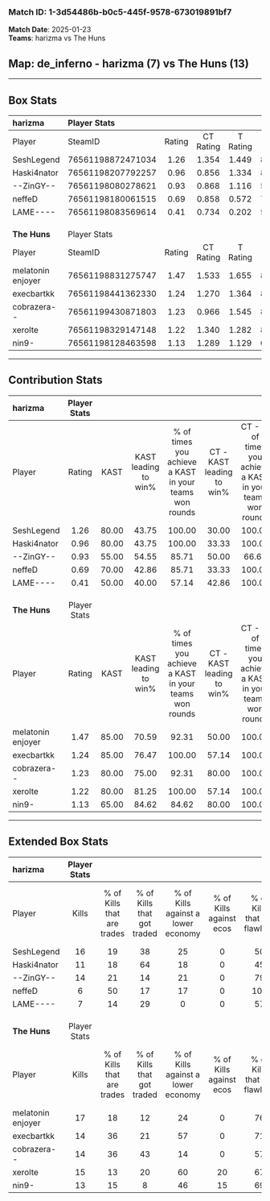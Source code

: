 ### Match ID: 1-3d54486b-b0c5-445f-9578-673019891bf7  
**Match Date**: 2025-01-23  
**Teams**: harizma vs The Huns  

## **Map**: de_inferno - harizma (7) vs The Huns (13)  
---  

## Box Stats  

| **harizma**       | Player Stats      |        |           |          |       |      |       |         |        |      |     |
| :- | :- | :-: | :-: | :-: | :-: | :-: | :-: | :-: | :-: | :-: | :-: |
| Player            | SteamID           | Rating | CT Rating | T Rating | KAST  | ADR  | Kills | Assists | Deaths | K/D  | HS% |
| SeshLegend        | 76561198872471034 |  1.26  |   1.354   |  1.449   | 80.00 | 86.1 |  16   |    9    |   15   | 1.07 | 37  |
| Haski4nator       | 76561198207792257 |  0.96  |   0.856   |  1.334   | 80.00 | 64.4 |  11   |    2    |   14   | 0.79 | 45  |
| --ZinGY--         | 76561198080278621 |  0.93  |   0.868   |  1.116   | 55.00 | 77.9 |  14   |    3    |   15   | 0.93 | 35  |
| neffeD            | 76561198180061515 |  0.69  |   0.858   |  0.572   | 70.00 | 48.0 |   6   |    5    |   12   | 0.50 | 50  |
| LAME----          | 76561198083569614 |  0.41  |   0.734   |  0.202   | 50.00 | 39.0 |   7   |    2    |   17   | 0.41 | 57  |
|                   |                   |        |           |          |       |      |       |         |        |      |     |
|                   |                   |        |           |          |       |      |       |         |        |      |     |
|                   |                   |        |           |          |       |      |       |         |        |      |     |
| **The Huns**      | Player Stats      |        |           |          |       |      |       |         |        |      |     |
| Player            | SteamID           | Rating | CT Rating | T Rating | KAST  | ADR  | Kills | Assists | Deaths | K/D  | HS% |
| melatonin enjoyer | 76561198831275747 |  1.47  |   1.533   |  1.655   | 85.00 | 86.3 |  17   |    4    |   9    | 1.89 | 76  |
| execbartkk        | 76561198441362330 |  1.24  |   1.270   |  1.364   | 85.00 | 64.7 |  14   |    3    |   10   | 1.40 | 50  |
| cobrazera--       | 76561199430871803 |  1.23  |   0.966   |  1.545   | 80.00 | 99.9 |  14   |    7    |   14   | 1.00 | 78  |
| xerolte           | 76561198329147148 |  1.22  |   1.340   |  1.282   | 80.00 | 64.9 |  15   |    2    |   11   | 1.36 | 53  |
| nin9-             | 76561198128463598 |  1.13  |   1.289   |  1.129   | 65.00 | 77.6 |  13   |   11    |   10   | 1.30 | 30  |
---  

## Contribution Stats  

| **harizma**       | Player Stats |       |                      |                                                        |                           |                                                             |                          |                                                            |
| :- | :-: | :-: | :-: | :-: | :-: | :-: | :-: | :-: |
| Player            |    Rating    | KAST  | KAST leading to win% | % of times you achieve a KAST in your teams won rounds | CT - KAST leading to win% | CT - % of times you achieve a KAST in your teams won rounds | T - KAST leading to win% | T - % of times you achieve a KAST in your teams won rounds |
| SeshLegend        |     1.26     | 80.00 |        43.75         |                         100.00                         |           30.00           |                           100.00                            |          66.67           |                           100.00                           |
| Haski4nator       |     0.96     | 80.00 |        43.75         |                         100.00                         |           33.33           |                           100.00                            |          57.14           |                           100.00                           |
| --ZinGY--         |     0.93     | 55.00 |        54.55         |                         85.71                          |           50.00           |                            66.67                            |          57.14           |                           100.00                           |
| neffeD            |     0.69     | 70.00 |        42.86         |                         85.71                          |           33.33           |                           100.00                            |          60.00           |                           75.00                            |
| LAME----          |     0.41     | 50.00 |        40.00         |                         57.14                          |           42.86           |                           100.00                            |          33.33           |                           25.00                            |
|                   |              |       |                      |                                                        |                           |                                                             |                          |                                                            |
|                   |              |       |                      |                                                        |                           |                                                             |                          |                                                            |
|                   |              |       |                      |                                                        |                           |                                                             |                          |                                                            |
| **The Huns**      | Player Stats |       |                      |                                                        |                           |                                                             |                          |                                                            |
| Player            |    Rating    | KAST  | KAST leading to win% | % of times you achieve a KAST in your teams won rounds | CT - KAST leading to win% | CT - % of times you achieve a KAST in your teams won rounds | T - KAST leading to win% | T - % of times you achieve a KAST in your teams won rounds |
| melatonin enjoyer |     1.47     | 85.00 |        70.59         |                         92.31                          |           50.00           |                           100.00                            |          88.89           |                           88.89                            |
| execbartkk        |     1.24     | 85.00 |        76.47         |                         100.00                         |           57.14           |                           100.00                            |          90.00           |                           100.00                           |
| cobrazera--       |     1.23     | 80.00 |        75.00         |                         92.31                          |           80.00           |                           100.00                            |          72.73           |                           88.89                            |
| xerolte           |     1.22     | 80.00 |        81.25         |                         100.00                         |           57.14           |                           100.00                            |          100.00          |                           100.00                           |
| nin9-             |     1.13     | 65.00 |        84.62         |                         84.62                          |           80.00           |                           100.00                            |          87.50           |                           77.78                            |
---  

## Extended Box Stats  

| **harizma**       | Player Stats |                            |                            |                                    |                         |                              |                                 |        |                             |                                     |                          |                               |                            |
| :- | :-: | :-: | :-: | :-: | :-: | :-: | :-: | :-: | :-: | :-: | :-: | :-: | :-: |
| Player            |    Kills     | % of Kills that are trades | % of Kills that got traded | % of Kills against a lower economy | % of Kills against ecos | % of Kills that are flawless | % of Kills that are close duels | Deaths | % of Deaths that get traded | % of Deaths against a lower economy | % of Deaths against ecos | % of Deaths that are flawless | % of Deaths that are close |
| SeshLegend        |      16      |             19             |             38             |                 25                 |            0            |              50              |               13                |   15   |             33              |                 13                  |            0             |              73               |             13             |
| Haski4nator       |      11      |             18             |             64             |                 18                 |            0            |              45              |                9                |   14   |             21              |                  7                  |            0             |              50               |             7              |
| --ZinGY--         |      14      |             21             |             14             |                 21                 |            0            |              79              |                7                |   15   |              7              |                  7                  |            0             |              80               |             7              |
| neffeD            |      6       |             50             |             17             |                 17                 |            0            |             100              |                0                |   12   |             17              |                  8                  |            0             |              58               |             8              |
| LAME----          |      7       |             14             |             29             |                 0                  |            0            |              57              |               14                |   17   |             24              |                 18                  |            0             |              76               |             0              |
|                   |              |                            |                            |                                    |                         |                              |                                 |        |                             |                                     |                          |                               |                            |
|                   |              |                            |                            |                                    |                         |                              |                                 |        |                             |                                     |                          |                               |                            |
|                   |              |                            |                            |                                    |                         |                              |                                 |        |                             |                                     |                          |                               |                            |
| **The Huns**      | Player Stats |                            |                            |                                    |                         |                              |                                 |        |                             |                                     |                          |                               |                            |
| Player            |    Kills     | % of Kills that are trades | % of Kills that got traded | % of Kills against a lower economy | % of Kills against ecos | % of Kills that are flawless | % of Kills that are close duels | Deaths | % of Deaths that get traded | % of Deaths against a lower economy | % of Deaths against ecos | % of Deaths that are flawless | % of Deaths that are close |
| melatonin enjoyer |      17      |             18             |             12             |                 24                 |            0            |              76              |                6                |   9    |             56              |                 44                  |            0             |              44               |             11             |
| execbartkk        |      14      |             36             |             21             |                 57                 |            0            |              71              |                7                |   10   |             30              |                 30                  |            0             |              70               |             0              |
| cobrazera--       |      14      |             36             |             43             |                 14                 |            0            |              57              |               14                |   14   |             29              |                 43                  |            7             |              71               |             21             |
| xerolte           |      15      |             13             |             20             |                 60                 |           20            |              67              |                0                |   11   |             36              |                 18                  |            0             |              64               |             9              |
| nin9-             |      13      |             15             |             8              |                 46                 |           15            |              69              |                8                |   10   |             20              |                 10                  |            0             |              80               |             0              |
